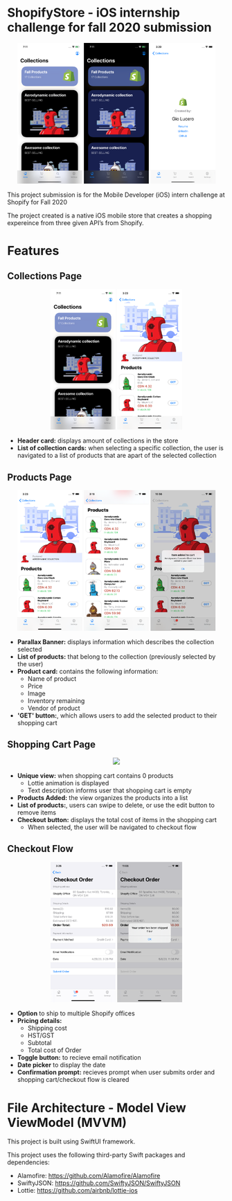 # ShopifyStore - iOS internship challenge for fall 2020 submission

<p float="left" align="center">
<img src="./Documentation/home-screen.png" width="150"/>
<img src="./Documentation/darkmode-screen.png" width="150"/>
<img src="./Documentation/profile-screen.png" width="150"/>
</p>

This project submission is for the Mobile Developer (iOS) intern challenge at Shopify for Fall 2020

The project created is a native iOS mobile store that creates a shopping expereince from three given API’s from Shopify. 

# Features

## Collections Page
<p float="left" align="center">
<img src="./Documentation/home-screen.png" width="150"/>
<img src="./Documentation/parallax-screen.png" width="150"/>
</p>

* <b>Header card:</b> displays amount of collections in the store
* <b>List of collection cards:</b> when selecting a specific collection, the user is navigated to a list of products that are apart of the selected collection


## Products Page
<p float="left" align="center">
<img src="./Documentation/parallax-screen.png" width="150"/>
<img src="./Documentation/products-screen.png" width="150"/>
<img src="./Documentation/getproduct-screen.png" width="150"/>
</p>

* <b>Parallax Banner:</b> displays information which describes the collection selected
* <b>List of products:</b> that belong to the collection (previously selected by the user)
* <b>Product card:</b> contains the following information: 
    * Name of product
    * Price
    * Image
    * Inventory remaining
    * Vendor of product
* <b>'GET' button:</b>, which allows users to add the selected product to their shopping cart
    
## Shopping Cart Page
<p float="left" align="center">
<img src="./Documentation/shoppingcartitems-screen.png" width="150"/>
</p>

* <b>Unique view:</b> when shopping cart contains 0 products
    * Lottie animation is displayed
    * Text description informs user that shopping cart is empty
* <b>Products Added:</b> the view organizes the products into a list
* <b>List of products:</b>, users can swipe to delete, or use the edit button to remove items
* <b>Checkout button:</b> displays the total cost of items in the shopping cart
    * When selected, the user will be navigated to checkout flow
    
## Checkout Flow
<p float="left" align="center">
<img src="./Documentation/checkout-screen.png" width="150"/>
<img src="./Documentation/submit-screen.png" width="150"/>
</p>

* <b>Option</b> to ship to multiple Shopify offices
* <b>Pricing details:</b>
    * Shipping cost
    * HST/GST
    * Subtotal
    * Total cost of Order
* <b>Toggle button:</b> to recieve email notification
* <b>Date picker</b> to display the date
* <b>Confirmation prompt:</b> recieves prompt when user submits order and shopping cart/checkout flow is cleared

# File Architecture - Model View ViewModel (MVVM)
This project is built using SwiftUI framework. 
 
This project uses the following third-party Swift packages and dependencies: 
* Alamofire: https://github.com/Alamofire/Alamofire
* SwiftyJSON: https://github.com/SwiftyJSON/SwiftyJSON
* Lottie: https://github.com/airbnb/lottie-ios




